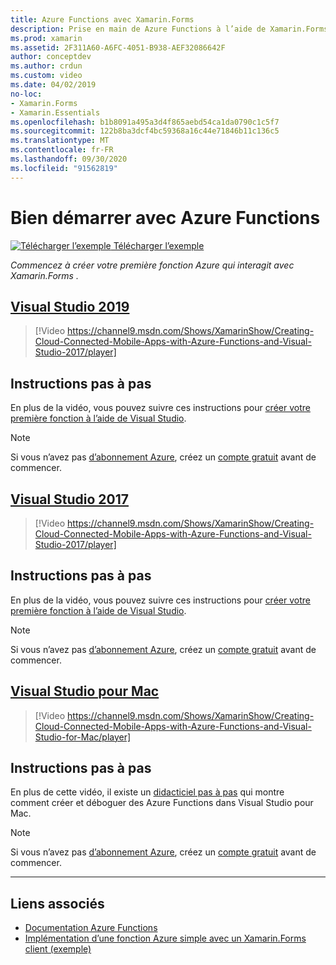 ```yaml
---
title: Azure Functions avec Xamarin.Forms
description: Prise en main de Azure Functions à l’aide de Xamarin.Forms .
ms.prod: xamarin
ms.assetid: 2F311A60-A6FC-4051-B938-AEF32086642F
author: conceptdev
ms.author: crdun
ms.custom: video
ms.date: 04/02/2019
no-loc:
- Xamarin.Forms
- Xamarin.Essentials
ms.openlocfilehash: b1b8091a495a3d4f865aebd54ca1da0790c1c5f7
ms.sourcegitcommit: 122b8ba3dcf4bc59368a16c44e71846b11c136c5
ms.translationtype: MT
ms.contentlocale: fr-FR
ms.lasthandoff: 09/30/2020
ms.locfileid: "91562819"
---
```

# <a name="get-started-with-azure-functions"></a>Bien démarrer avec Azure Functions

[![Télécharger l’exemple](~/media/shared/download.png) Télécharger l’exemple](https://azure.microsoft.com/resources/samples/functions-xamarin-getting-started/)

_Commencez à créer votre première fonction Azure qui interagit avec Xamarin.Forms ._

## <a name="visual-studio-2019"></a>[Visual Studio 2019](#tab/windows)

> [!Video https://channel9.msdn.com/Shows/XamarinShow/Creating-Cloud-Connected-Mobile-Apps-with-Azure-Functions-and-Visual-Studio-2017/player]

## <a name="step-by-step-instructions"></a>Instructions pas à pas

En plus de la vidéo, vous pouvez suivre ces instructions pour [créer votre première fonction à l’aide de Visual Studio](/azure/azure-functions/functions-create-your-first-function-visual-studio).

> [!NOTE]
> Si vous n’avez pas [d’abonnement Azure](/azure/guides/developer/azure-developer-guide#understanding-accounts-subscriptions-and-billing), créez un [compte gratuit](https://aka.ms/azfree-docs-mobileapps) avant de commencer.

## <a name="visual-studio-2017"></a>[Visual Studio 2017](#tab/win-vs2017)

> [!Video https://channel9.msdn.com/Shows/XamarinShow/Creating-Cloud-Connected-Mobile-Apps-with-Azure-Functions-and-Visual-Studio-2017/player]

## <a name="step-by-step-instructions"></a>Instructions pas à pas

En plus de la vidéo, vous pouvez suivre ces instructions pour [créer votre première fonction à l’aide de Visual Studio](/azure/azure-functions/functions-create-your-first-function-visual-studio).

> [!NOTE]
> Si vous n’avez pas [d’abonnement Azure](/azure/guides/developer/azure-developer-guide#understanding-accounts-subscriptions-and-billing), créez un [compte gratuit](https://aka.ms/azfree-docs-mobileapps) avant de commencer.

## <a name="visual-studio-for-mac"></a>[Visual Studio pour Mac](#tab/macos)

> [!Video https://channel9.msdn.com/Shows/XamarinShow/Creating-Cloud-Connected-Mobile-Apps-with-Azure-Functions-and-Visual-Studio-for-Mac/player]

## <a name="step-by-step-instructions"></a>Instructions pas à pas

En plus de cette vidéo, il existe un [didacticiel pas à pas](/visualstudio/mac/azure-functions-lab) qui montre comment créer et déboguer des Azure Functions dans Visual Studio pour Mac.

> [!NOTE]
> Si vous n’avez pas [d’abonnement Azure](/azure/guides/developer/azure-developer-guide#understanding-accounts-subscriptions-and-billing), créez un [compte gratuit](https://aka.ms/azfree-docs-mobileapps) avant de commencer.

-----

## <a name="related-links"></a>Liens associés

- [Documentation Azure Functions](/azure/azure-functions/)
- [Implémentation d’une fonction Azure simple avec un Xamarin.Forms client (exemple)](https://azure.microsoft.com/resources/samples/functions-xamarin-getting-started/)